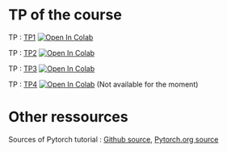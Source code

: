 # TP of the course

TP : [TP1](https://github.com/emilePi/Apprentissage-pour-l-image/blob/main/TP/TP1.ipynb) [![Open In Colab](https://colab.research.google.com/assets/colab-badge.svg)](https://colab.research.google.com/github/emilePi/Apprentissage-pour-l-image/blob/main/TP/TP1.ipynb)

TP : [TP2](https://github.com/emilePi/Apprentissage-pour-l-image/blob/main/TP/TP2.ipynb) [![Open In Colab](https://colab.research.google.com/assets/colab-badge.svg)](https://colab.research.google.com/github/emilePi/Apprentissage-pour-l-image/blob/main/TP/TP2.ipynb)

TP : [TP3](https://github.com/emilePi/Apprentissage-pour-l-image/blob/main/TP/TP3.ipynb) [![Open In Colab](https://colab.research.google.com/assets/colab-badge.svg)](https://colab.research.google.com/github/emilePi/Apprentissage-pour-l-image/blob/main/TP/TP3.ipynb)

TP : [TP4](https://github.com/emilePi/Apprentissage-pour-l-image/blob/main/TP/TP4.ipynb) [![Open In Colab](https://colab.research.google.com/assets/colab-badge.svg)](https://colab.research.google.com/github/emilePi/Apprentissage-pour-l-image/blob/main/TP/TP4.ipynb) (Not available for the moment)

# Other ressources

Sources of Pytorch tutorial : [Github source](https://github.com/pytorch/tutorials/tree/main/beginner_source/blitz), [Pytorch.org source](https://pytorch.org/tutorials/beginner/deep_learning_60min_blitz.html)
